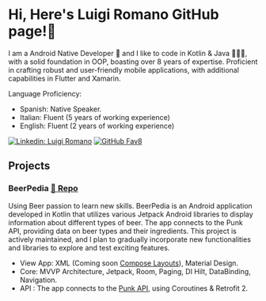 # Hi, Here's Luigi Romano GitHub page!👋

I am a Android Native Developer 🤖 and I like to code in Kotlin & Java 👨🏽‍💻, with a solid foundation in OOP, boasting over 8 years of expertise. Proficient in crafting robust and user-friendly mobile applications, with additional capabilities in Flutter and Xamarin.

Language Proficiency:

 - Spanish: Native Speaker.
 - Italian: Fluent (5 years of working experience) 
 - English: Fluent (2 years of working experience)

[![Linkedin: Luigi Romano](https://img.shields.io/badge/-lromanob-blue?style=flat-square&logo=Linkedin&logoColor=white&link=https://www.linkedin.com/in/lromanob/)](https://www.linkedin.com/in/lromanob/)
[![GitHub Fav8](https://img.shields.io/github/followers/lromanob?label=follow&style=social)](https://github.com/lromanob)

## Projects 

###  BeerPedia  [📄 Repo](https://github.com/lromanob/BeerPedia)
Using Beer passion to learn new skills.
BeerPedia is an Android application developed in Kotlin that utilizes various Jetpack Android libraries to display information about different types of beer. The app connects to the Punk API, providing data on beer types and their ingredients.
This project is actively maintained, and I plan to gradually incorporate new functionalities and libraries to explore and test exciting features.

- View App: XML (Coming soon [Compose Layouts](https://developer.android.com/jetpack/compose/layouts/basics?hl=it)), Material Design.
- Core: MVVP Architecture, Jetpack, Room, Paging, DI Hilt, DataBinding, Navigation.
- API : The app connects to the [Punk API](https://api.punkapi.com/v2/), using Coroutines & Retrofit 2.
